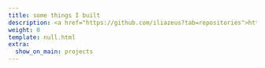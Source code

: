 ```yaml
---
title: some things I built
description: <a href="https://github.com/iliazeus?tab=repositories">https://github.com/iliazeus</a>
weight: 0
template: null.html
extra:
  show_on_main: projects
---
```

